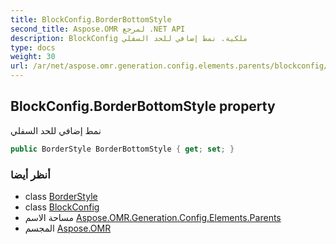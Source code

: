 ```yaml
---
title: BlockConfig.BorderBottomStyle
second_title: Aspose.OMR لمرجع .NET API
description: BlockConfig ملكية. نمط إضافي للحد السفلي
type: docs
weight: 30
url: /ar/net/aspose.omr.generation.config.elements.parents/blockconfig/borderbottomstyle/
---
```

## BlockConfig.BorderBottomStyle property

نمط إضافي للحد السفلي

```csharp
public BorderStyle BorderBottomStyle { get; set; }
```

### أنظر أيضا

* class [BorderStyle](../../../aspose.omr.generation.config/borderstyle/)
* class [BlockConfig](../)
* مساحة الاسم [Aspose.OMR.Generation.Config.Elements.Parents](../../blockconfig/)
* المجسم [Aspose.OMR](../../../)


